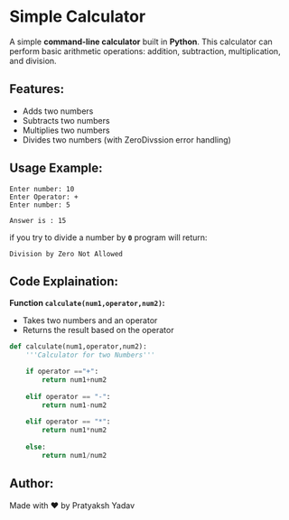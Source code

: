 # Simple Calculator

A simple **command-line calculator** built in **Python**.
This calculator can perform basic arithmetic operations: addition, subtraction, multiplication, and division.

## Features:
- Adds two numbers
- Subtracts two numbers
- Multiplies two numbers
- Divides two numbers (with ZeroDivssion error handling)

## Usage Example:

```
Enter number: 10
Enter Operator: +
Enter number: 5

Answer is : 15

```

if you try to divide a number by **`0`** program will return:

```
Division by Zero Not Allowed
```

## Code Explaination:

**Function `calculate(num1,operator,num2)`:**
- Takes two numbers and an operator
- Returns the result based on the operator

```python
def calculate(num1,operator,num2):
    '''Calculator for two Numbers'''

    if operator =="+":
        return num1+num2
    
    elif operator == "-":
        return num1-num2
    
    elif operator == "*":
        return num1*num2
    
    else:
        return num1/num2
```

## Author:
Made with ❤️ by Pratyaksh Yadav